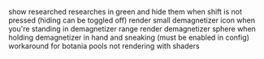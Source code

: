 show researched researches in green and hide them when shift is not pressed (hiding can be toggled off)
render small demagnetizer icon when you're standing in demagnetizer range
render demagnetizer sphere when holding demagnetizer in hand and sneaking (must be enabled in config)
workaround for botania pools not rendering with shaders
